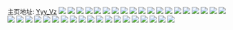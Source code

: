 主页地址: [Yyy_Vz](https://weibo.com/u/6837105303) 
![](https://wx4.sinaimg.cn/mw2000/007sHNpZly1h9pebhwhm6j32c02c0npd.jpg) 
![](https://wx4.sinaimg.cn/mw2000/007sHNpZly1h9pebiq49qj31ho1hoamw.jpg) 
![](https://wx4.sinaimg.cn/mw2000/007sHNpZly1h9pebj7lyvj31ho1ho7fo.jpg) 
![](https://wx4.sinaimg.cn/mw2000/007sHNpZly1h9pebjis6oj30f00f0dgz.jpg) 
![](https://wx4.sinaimg.cn/mw2000/007sHNpZly1h9pebjtjcvj30u00u0q5h.jpg) 
![](https://wx4.sinaimg.cn/mw2000/007sHNpZly1h9pebk4rh6j30ew09zmy0.jpg) 
![](https://wx4.sinaimg.cn/mw2000/007sHNpZly1h9pebl0vv4j32dc1kw1kx.jpg) 
![](https://wx4.sinaimg.cn/mw2000/007sHNpZly1h9peblpgayj31ei1eiqp0.jpg) 
![](https://wx4.sinaimg.cn/mw2000/007sHNpZly1h9pebdrushj32c02c01ky.jpg) 
![](https://wx4.sinaimg.cn/mw2000/007sHNpZgy1h9mjcxew2pj319j1kwn70.jpg) 
![](https://wx4.sinaimg.cn/mw2000/007sHNpZgy1h9gaki176sj31hc0u0gv3.jpg) 
![](https://wx4.sinaimg.cn/mw2000/007sHNpZgy1h9gal85poij30u01hcaha.jpg) 
![](https://wx4.sinaimg.cn/mw2000/007sHNpZgy1h9gal68vqmj31hc0u0k10.jpg) 
![](https://wx4.sinaimg.cn/mw2000/007sHNpZgy1h9galgg80yj30u01h40zy.jpg) 
![](https://wx4.sinaimg.cn/mw2000/007sHNpZly1h7dcm262xlj30u0140n43.jpg) 
![](https://wx4.sinaimg.cn/mw2000/007sHNpZly1h69js8lm0jj30u01dkgr5.jpg) 
![](https://wx4.sinaimg.cn/mw2000/007sHNpZly1h69jsfbdu7j30u0140426.jpg) 
![](https://wx4.sinaimg.cn/mw2000/007sHNpZly1h69jsfxpmcj31400u0n19.jpg) 
![](https://wx4.sinaimg.cn/mw2000/007sHNpZly1h69jsgc23gj30u0140mxx.jpg) 
![](https://wx4.sinaimg.cn/mw2000/007sHNpZgy1h4kpqmymspj31tj2fdkjl.jpg) 
![](https://wx4.sinaimg.cn/mw2000/007sHNpZgy1h4kpqok6xuj32c0340e81.jpg) 
![](https://wx4.sinaimg.cn/mw2000/007sHNpZgy1h4kpqs7ra4j32112pd4qr.jpg) 
![](https://wx4.sinaimg.cn/mw2000/007sHNpZgy1h4kpqtaikdj30wl17gh24.jpg) 
![](https://wx4.sinaimg.cn/mw2000/007sHNpZgy1h4kpqvsy77j32c0340b29.jpg) 
![](https://wx4.sinaimg.cn/mw2000/007sHNpZgy1h4kpqzxv5mj32c0340b2b.jpg) 
![](https://wx4.sinaimg.cn/mw2000/007sHNpZgy1h4kpr14wslj31zl2ngqv5.jpg) 
![](https://wx4.sinaimg.cn/mw2000/007sHNpZgy1h4kpr2j0bpj31101dch5z.jpg) 
![](https://wx4.sinaimg.cn/mw2000/007sHNpZgy1h4kpqjewz7j316n1kw4f3.jpg) 
![](https://wx4.sinaimg.cn/mw2000/007sHNpZgy1h4kpr43xgzj31t92f14qp.jpg) 
![](https://wx4.sinaimg.cn/mw2000/007sHNpZly1gdm8zz6g4uj30rs112jw7.jpg) 
![](https://wx4.sinaimg.cn/mw2000/007sHNpZly1gdm8zzmgb3j30rs112wj7.jpg) 
![](https://wx4.sinaimg.cn/mw2000/007sHNpZly1gdm9007h5wj30ss112djk.jpg) 
![](https://wx4.sinaimg.cn/mw2000/007sHNpZly1g34fnd3josj31400u04b5.jpg) 
![](https://wx4.sinaimg.cn/mw2000/007sHNpZly1g34fndl3ooj30s110aai5.jpg) 
![](https://wx4.sinaimg.cn/mw2000/007sHNpZly1g34fne6381j31400u0wr8.jpg) 
![](https://wx4.sinaimg.cn/mw2000/007sHNpZly1g34fner1x2j31400u0dol.jpg) 
![](https://wx4.sinaimg.cn/mw2000/007sHNpZly1g34fnflym2j30u0140gt0.jpg) 
![](https://wx4.sinaimg.cn/mw2000/007sHNpZly1g34fngemfwj30u014tgsm.jpg) 
